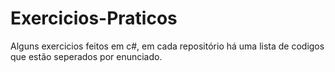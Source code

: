 # Exercicios-Praticos
Alguns exercicios feitos em c#, em cada repositório há uma lista de codigos que estão seperados por enunciado. 
